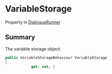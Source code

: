 # VariableStorage

Property in [DialogueRunner](./)

## Summary

The variable storage object.

```csharp
public VariableStorageBehaviour VariableStorage
{
            get; set; }
```
